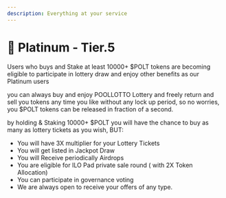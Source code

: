 ```yaml
---
description: Everything at your service
---
```


# 💎 Platinum - Tier.5

Users who buys and Stake at least 10000+ $POLT tokens are becoming eligible to participate in lottery draw and enjoy other benefits as our Platinum users

you can always buy and enjoy POOLLOTTO Lottery and freely return and sell you tokens any time you like without any lock up period, so no worries, you $POLT tokens can be released in fraction of a second.

by holding & Staking 10000+ $POLT you will have the chance to buy as many as lottery tickets as you wish, BUT:

* You will have 3X multiplier for your Lottery Tickets
* You will get listed in Jackpot Draw
* You will Receive periodically Airdrops
* You are eligible for ILO Pad private sale round \( with 2X Token Allocation\)
* You can participate in governance voting
* We are always open to receive your offers of any type.

